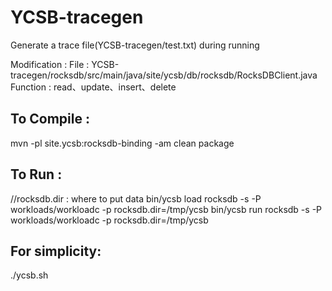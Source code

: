 # YCSB-tracegen
Generate a trace file(YCSB-tracegen/test.txt) during running

Modification :
File : YCSB-tracegen/rocksdb/src/main/java/site/ycsb/db/rocksdb/RocksDBClient.java
Function : read、update、insert、delete

## To Compile :
mvn -pl site.ycsb:rocksdb-binding -am clean package

## To Run :
//rocksdb.dir : where to put data
bin/ycsb load rocksdb -s -P workloads/workloadc -p rocksdb.dir=/tmp/ycsb
bin/ycsb run rocksdb -s -P workloads/workloadc -p rocksdb.dir=/tmp/ycsb

## For simplicity:
./ycsb.sh
